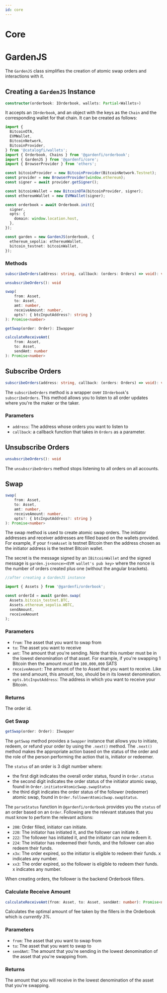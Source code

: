 ```yaml
---
id: core
---
```


# Core

# GardenJS

The `GardenJS` class simplifies the creation of atomic swap orders and interactions with it.

## Creating a `GardenJS` Instance

```ts
constructor(orderbook: IOrderbook, wallets: Partial<Wallets>)
```

It accepts an `IOrderbook`, and an object with the keys as the `Chain` and the corresponding wallet for that chain. It can be created as follows:

```ts
import {
  BitcoinOTA,
  EVMWallet,
  BitcoinNetwork,
  BitcoinProvider,
} from '@catalogfi/wallets';
import { Orderbook, Chains } from '@gardenfi/orderbook';
import { GardenJS } from '@gardenfi/core';
import { BrowserProvider } from 'ethers';

const bitcoinProvider = new BitcoinProvider(BitcoinNetwork.Testnet);
const provider = new BrowserProvider(window.ethereum);
const signer = await provider.getSigner();

const bitcoinWallet = new BitcoinOTA(bitcoinProvider, signer);
const ethereumWallet = new EVMWallet(signer);

const orderbook = await Orderbook.init({
  signer,
  opts: {
    domain: window.location.host,
  },
});

const garden = new GardenJS(orderbook, {
  ethereum_sepolia: ethereumWallet,
  bitcoin_testnet: bitcoinWallet,
});
```

### Methods

```ts
subscribeOrders(address: string, callback: (orders: Orders) => void): void

unsubscribeOrders(): void

swap(
	from: Asset,
	to: Asset,
	amt: number,
	receiveAmount: number,
	opts?: { btcInputAddress?: string }
): Promise<number>

getSwap(order: Order): ISwapper

calculateReceiveAmt(
	from: Asset,
	to: Asset,
	sendAmt: number
): Promise<number>
```

## Subscribe Orders

```ts
subscribeOrders(address: string, callback: (orders: Orders) => void): void
```

The `subscribeOrders` method is a wrapper over `IOrderbook`'s `subscribeOrders`. This method allows you to listen to all order updates where you're the maker or the taker.

### Parameters

- `address`: The address whose orders you want to listen to
- `callback`: a callback function that takes in `Orders` as a parameter.

## Unsubscribe Orders

```ts
unsubscribeOrders(): void
```

The `unsubscribeOrders` method stops listening to all orders on all accounts.

## Swap

```ts
swap(
    from: Asset,
    to: Asset,
    amt: number,
    receiveAmount: number,
    opts?: { btcInputAddress?: string }
): Promise<number>
```

The swap method is used to create atomic swap orders. The initiator addresses and receiver addresses are filled based on the wallets provided. For example, if your `fromAsset` is testnet Bitcoin then the address chosen as the initiator address is the testnet Bitcoin wallet.

The secret is the message signed by an `IBitcoinWallet` and the signed message is `garden.js<nonce><EVM wallet's pub key>` where the nonce is the number of orders created plus one (without the angular brackets).

```ts
//after creating a GardenJS instance

import { Assets } from '@gardenfi/orderbook';

const orderId = await garden.swap(
  Assets.bitcoin_testnet.BTC,
  Assets.ethereum_sepolia.WBTC,
  sendAmount,
  receiveAmount
);
```

### Parameters

- `from`: The asset that you want to swap from
- `to`: The asset you want to receive
- `amt`: The amount that you're sending. Note that this number must be in the lowest denomination of that asset. For example, if you're swapping 1 Bitcoin then the amount must be `100,000,000` SATS
- `receiveAmount`: The amount of the to Asset that you want to receive. Like the send amount, this amount, too, should be in its lowest denomination.
- `opts.btcInputAddress`: The address in which you want to receive your Bitcoin.

### Returns

The order id.

### Get Swap

```ts
getSwap(order: Order): ISwapper
```

The `getSwap` method provides a `Swapper` instance that allows you to initiate, redeem, or refund your order by using the `.next()` method. The `.next()` method makes the appropriate action based on the status of the order and the role of the person performing the action that is, initiator or redeemer.

The `status` of an order is 3 digit number where:

- the first digit indicates the overall order status, found in `Order.status`
- the second digit indicates the order status of the initiator atomic swap, found in `Order.initiatorAtomicSwap.swapStatus`
- the third digit indicates the order status of the follower (redeemer) atomic swap, found in `Order.followerAtomicSwap.swapStatus`.

The `parseStatus` function in `@gardenfi/orderbook` provides you the `status` of an order based on an `Order`. Following are the relevant statuses that you must know to perform the relevant actions:

- `200`: Order filled, initiator can initiate.
- `220`: The initiator has initiated it, and the follower can initiate it.
- `222`: The follower has initiated it, and the initiator can now redeem it.
- `224`: The initiator has redeemed their funds, and the follower can also redeem their funds.
- `x3x`: The order expired, so the initiator is eligible to redeem their funds. x indicates any number.
- `xx3`: The order expired, so the follower is eligible to redeem their funds. x indicates any number.

When creating orders, the follower is the backend Orderbook fillers.

### Calculate Receive Amount

```ts
calculateReceiveAmt(from: Asset, to: Asset, sendAmt: number): Promise<number>
```

Calculates the optimal amount of fee taken by the fillers in the Orderbook which is _currently 3%_.

### Parameters

- `from`: The asset that you want to swap from
- `to`: The asset that you want to swap to
- `sendAmt`: The amount that you're sending in the lowest denomination of the asset that you're swapping from.

### Returns

The amount that you will receive in the lowest denomination of the asset that you're swapping.

